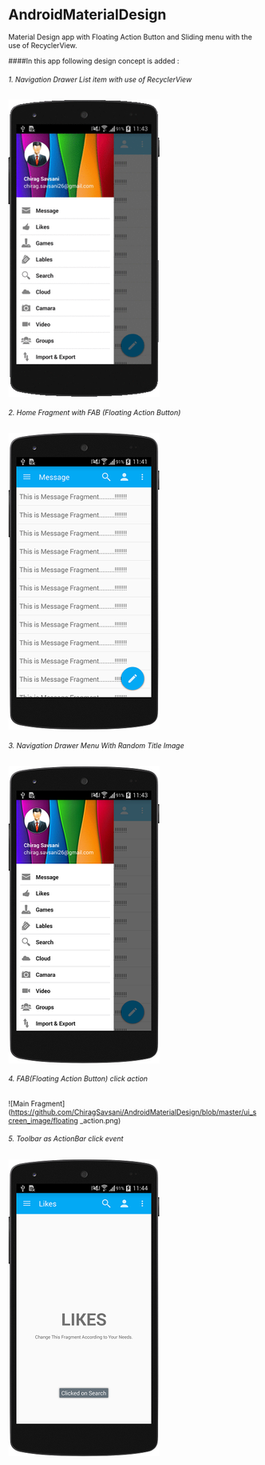 # AndroidMaterialDesign
Material Design app with Floating Action Button and Sliding menu with the use of RecyclerView.

####In this app following design concept is added : 

###### 1. Navigation Drawer List item with use of RecyclerView

![Navigation Drawer Menu](https://github.com/ChiragSavsani/AndroidMaterialDesign/blob/master/ui_screen_image/list_scrolling.gif)
###### 2. Home Fragment with FAB (Floating Action Button) 

![Main Fragment](https://github.com/ChiragSavsani/AndroidMaterialDesign/blob/master/ui_screen_image/home_fragment.png)

###### 3. Navigation Drawer Menu With Random Title Image

![Navigation Drawer Menu](https://github.com/ChiragSavsani/AndroidMaterialDesign/blob/master/ui_screen_image/drawer_menu.png)

###### 4. FAB(Floating Action Button) click action 

![Main Fragment](https://github.com/ChiragSavsani/AndroidMaterialDesign/blob/master/ui_screen_image/floating _action.png)

###### 5. Toolbar as ActionBar click event

![Navigation Drawer Menu](https://github.com/ChiragSavsani/AndroidMaterialDesign/blob/master/ui_screen_image/toolbar_action.png)

